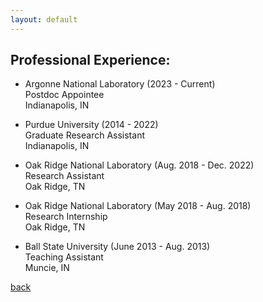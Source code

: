 ```yaml
---
layout: default
---
```


## Professional Experience:

* Argonne National Laboratory (2023 - Current) <br /> Postdoc Appointee <br /> Indianapolis, IN 

* Purdue University (2014 - 2022) <br /> Graduate Research Assistant <br /> Indianapolis, IN 

* Oak Ridge National Laboratory (Aug. 2018 - Dec. 2022) <br /> Research Assistant <br /> Oak Ridge, TN

* Oak Ridge National Laboratory (May 2018 - Aug. 2018) <br /> Research Internship <br /> Oak Ridge, TN
 
* Ball State University (June 2013 - Aug. 2013) <br /> Teaching Assistant  <br /> Muncie, IN    

[back](./)
